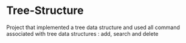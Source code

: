 # Tree-Structure
Project that implemented a tree data structure and used all command associated with tree data structures : add, search and delete
